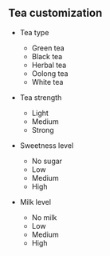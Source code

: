## Tea customization

- Tea type
    - Green tea
    - Black tea
    - Herbal tea
    - Oolong tea
    - White tea

- Tea strength
    - Light
    - Medium
    - Strong

- Sweetness level
    - No sugar
    - Low
    - Medium
    - High

- Milk level
    - No milk
    - Low 
    - Medium 
    - High 
